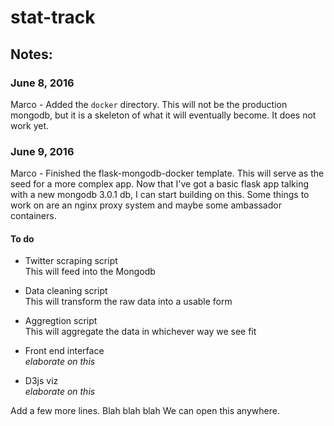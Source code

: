 # stat-track


## Notes:

### June 8, 2016
Marco - Added the ```docker``` directory. This will not be the production mongodb, but it is a skeleton of what it will eventually become. It does not work yet.

### June 9, 2016
Marco - Finished the flask-mongodb-docker template. This will serve as the seed for a more complex app. Now that I've got a basic flask app talking with a new mongodb 3.0.1 db, I can start building on this. Some things to work on are an nginx proxy system and maybe some ambassador containers.
#### To do
- Twitter scraping script  
  This will feed into the Mongodb

- Data cleaning script  
  This will transform the raw data into a usable form

- Aggregtion script  
  This will aggregate the data in whichever way we see fit

- Front end interface  
  *elaborate on this*

- D3js viz  
  *elaborate on this*
 
Add a few more lines.
Blah blah blah
We can open this anywhere.
